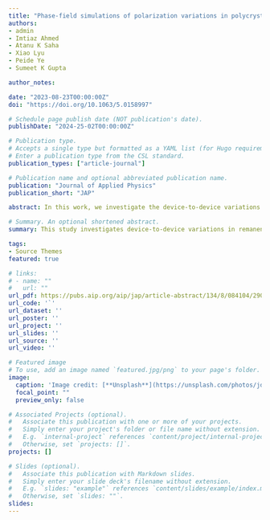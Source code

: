 ```yaml
---
title: "Phase-field simulations of polarization variations in polycrystalline Hf0.5Zr0.5O2 based MFIM: Voltage dependence and dynamics"
authors:
- admin
- Imtiaz Ahmed
- Atanu K Saha
- Xiao Lyu
- Peide Ye
- Sumeet K Gupta

author_notes:

date: "2023-08-23T00:00:00Z"
doi: "https://doi.org/10.1063/5.0158997"

# Schedule page publish date (NOT publication's date).
publishDate: "2024-25-02T00:00:00Z"

# Publication type.
# Accepts a single type but formatted as a YAML list (for Hugo requirements).
# Enter a publication type from the CSL standard.
publication_types: ["article-journal"]

# Publication name and optional abbreviated publication name.
publication: "Journal of Applied Physics"
publication_short: "JAP"

abstract: In this work, we investigate the device-to-device variations in the remanent polarization of metal–ferroelectric–insulator–metal stacks based on ferroelectric hafnium–zirconium–oxide (HZO). Our study employs a 3D dynamic multi-grain phase-field model to consider the effects of the polycrystalline nature of HZO in conjunction with the multi-domain polarization switching. We explore the dependence of variations on various design factors, such as the ferroelectric thickness and voltage stimuli (set voltage, pulse amplitude, and width), and correlate the trends to the underlying polarization switching mechanisms. Our analysis reveals a non-monotonic dependence of variations on the set voltage due to the coupled effect of the underlying polycrystalline structure variations and the voltage dependence of polarization switching mechanisms. We further report that collapsing of oppositely polarized domains at higher set voltages can lead to an increase in variations, while ferroelectric thickness scaling lowers the overall device-to-device variations. Considering the dynamics of polarization switching, we highlight the key role of voltage and temporal dependence of domain nucleation in dictating the trends in variations. Finally, we show that using a lower amplitude pulse for longer duration to reach a target mean polarization state results in lower variations compared to using a higher amplitude pulse for shorter duration.

# Summary. An optional shortened abstract.
summary: This study investigates device-to-device variations in remanent polarization of HZO-based MFIM stacks, revealing non-monotonic dependence on applied voltage stimuli and provides optimization strategies to reach a target mean polarization across devices.

tags:
- Source Themes
featured: true

# links:
# - name: ""
#   url: ""
url_pdf: https://pubs.aip.org/aip/jap/article-abstract/134/8/084104/2908410/Phase-field-simulations-of-polarization-variations?redirectedFrom=fulltext
url_code: '`'
url_dataset: ''
url_poster: ''
url_project: ''
url_slides: ''
url_source: ''
url_video: ''

# Featured image
# To use, add an image named `featured.jpg/png` to your page's folder. 
image:
  caption: 'Image credit: [**Unsplash**](https://unsplash.com/photos/jdD8gXaTZsc)'
  focal_point: ""
  preview_only: false

# Associated Projects (optional).
#   Associate this publication with one or more of your projects.
#   Simply enter your project's folder or file name without extension.
#   E.g. `internal-project` references `content/project/internal-project/index.md`.
#   Otherwise, set `projects: []`.
projects: []

# Slides (optional).
#   Associate this publication with Markdown slides.
#   Simply enter your slide deck's filename without extension.
#   E.g. `slides: "example"` references `content/slides/example/index.md`.
#   Otherwise, set `slides: ""`.
slides:
---
```


<!-- {{% callout note %}}
Click the *Cite* button above to demo the feature to enable visitors to import publication metadata into their reference management software.
{{% /callout %}}

{{% callout note %}}
Create your slides in Markdown - click the *Slides* button to check out the example.
{{% /callout %}}

Add the publication's **full text** or **supplementary notes** here. You can use rich formatting such as including [code, math, and images](https://wowchemy.com/docs/content/writing-markdown-latex/). -->
